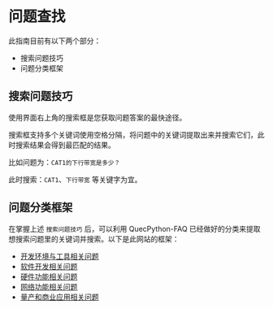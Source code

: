 # 问题查找

此指南目前有以下两个部分：

- 搜索问题技巧
- 问题分类框架

## 搜索问题技巧

使用界面右上角的搜索框是您获取问题答案的最快途径。

搜索框支持多个关键词使用空格分隔，将问题中的关键词提取出来并搜索它们，此时搜索结果会得到最匹配的结果。

比如问题为：`CAT1的下行带宽是多少？`

此时搜索：`CAT1`、`下行带宽` 等关键字为宜。

## 问题分类框架

在掌握上述 `搜索问题技巧` 后，可以利用 QuecPython-FAQ 已经做好的分类来提取想搜索问题里的关键词并搜索。以下是此网站的框架：

- [开发环境与工具相关问题](../tools/README.md)
- [软件开发相关问题](../software/README.md)
- [硬件功能相关问题](../hardware/README.md)
- [网络功能相关问题](../network/README.md)
- [量产和商业应用相关问题](../mp/README.md)
